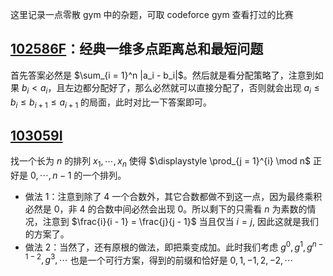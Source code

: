 这里记录一点零散 gym 中的杂题，可取 codeforce gym 查看打过的比赛

## [102586F](https://codeforces.com/gym/102986/problem/F)：经典一维多点距离总和最短问题

首先答案必然是 $\sum_{i = 1}^n |a_i - b_i|$。然后就是看分配策略了，注意到如果 $b_i < a_i$，且左边都分配好了，那么必然就可以直接分配了，否则就会出现 $a_i \leq b_i \leq b_{i + 1} \leq a_{i + 1}$ 的局面，此时对比一下答案即可。


## [103059I](https://codeforces.com/gym/103059/problem/I)

找一个长为 $n$ 的排列 $x_1, \cdots, x_n$ 使得 $\displaystyle \prod_{j = 1}^{i} \mod n$ 正好是 $0, \cdots, n - 1$ 的一个排列。

- 做法 1：注意到除了 4 一个合数外，其它合数都做不到这一点，因为最终乘积必然是 0，非 4 的合数中间必然会出现 0。所以剩下的只需看 $n$ 为素数的情况，注意到 $\frac{i}{i - 1} = \frac{j}{j - 1}$ 当且仅当 $i = j$, 因此这就是我们的方案了。
- 做法 2：当然了，还有原根的做法，即把乘变成加。此时我们考虑 $g^0, g^{1}, g^{n - 1 - 2}, g^{3}, \cdots$ 也是一个可行方案，得到的前缀和恰好是 $0, 1, -1, 2, -2, \cdots$